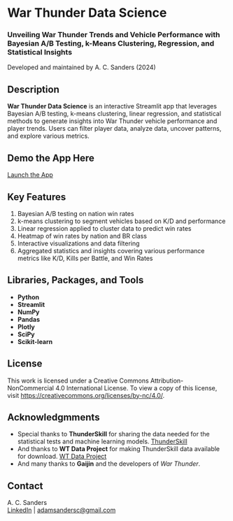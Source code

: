 # War Thunder Data Science
### Unveiling War Thunder Trends and Vehicle Performance with Bayesian A/B Testing, k-Means Clustering, Regression, and Statistical Insights
Developed and maintained by A. C. Sanders (2024)

## Description
**War Thunder Data Science** is an interactive Streamlit app that leverages Bayesian A/B testing, k-means clustering, linear regression, and statistical methods to generate insights into War Thunder vehicle performance and player trends. Users can filter player data, analyze data, uncover patterns, and explore various metrics.

## Demo the App Here
[Launch the App](https://war-thunder-data-science.streamlit.app/)

## Key Features
1. Bayesian A/B testing on nation win rates
2. k-means clustering to segment vehicles based on K/D and performance
3. Linear regression applied to cluster data to predict win rates
4. Heatmap of win rates by nation and BR class
5. Interactive visualizations and data filtering
6. Aggregated statistics and insights covering various performance metrics like K/D, Kills per Battle, and Win Rates

## Libraries, Packages, and Tools
- **Python**
- **Streamlit**
- **NumPy**
- **Pandas**
- **Plotly**
- **SciPy**
- **Scikit-learn**

## License
This work is licensed under a Creative Commons Attribution-NonCommercial 4.0 International License.
To view a copy of this license, visit https://creativecommons.org/licenses/by-nc/4.0/.

## Acknowledgmments
- Special thanks to **ThunderSkill** for sharing the data needed for the statistical tests and machine learning models. [ThunderSkill](https://thunderskill.com/en)
- And thanks to **WT Data Project** for making ThunderSkill data available for download. [WT Data Project](https://wt.controlnet.space/)
- And many thanks to **Gaijin** and the developers of *War Thunder*.

## Contact
A. C. Sanders  
[LinkedIn](https://www.linkedin.com/in/ac-sanders) | adamsandersc@gmail.com

